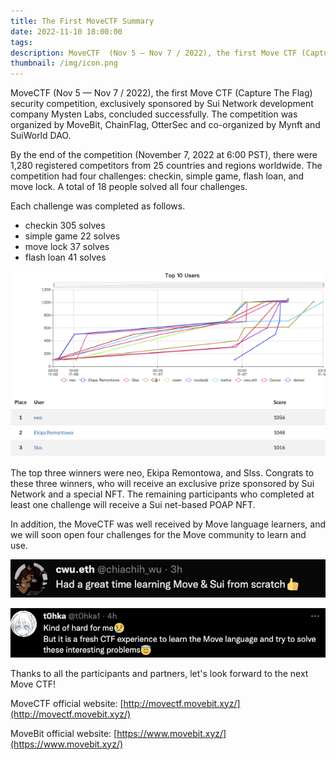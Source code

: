 ```yaml
---
title: The First MoveCTF Summary
date: 2022-11-10 18:00:00
tags:
description: MoveCTF  (Nov 5 — Nov 7 / 2022), the first Move CTF (Capture The Flag) security competition
thumbnail: /img/icon.png
---
```


MoveCTF  (Nov 5 — Nov 7 / 2022), the first Move CTF (Capture The Flag) security competition, exclusively sponsored by Sui Network development company Mysten Labs, concluded successfully. The competition was organized by MoveBit, ChainFlag, OtterSec and co-organized by Mynft and SuiWorld DAO.

By the end of the competition (November 7, 2022 at 6:00 PST), there were 1,280 registered competitors from 25 countries and regions worldwide. The competition had four challenges: checkin, simple game, flash loan, and move lock. A total of 18 people solved all four challenges.

Each challenge was completed as follows.
* checkin 305 solves 
* simple game 22 solves
* move lock 37 solves
* flash loan 41 solves

![alt rank](../img/post3_1.png)

The top three winners were neo, Ekipa Remontowa, and Slss. Congrats to these three winners, who will receive an exclusive prize sponsored by Sui Network and a special NFT. The remaining participants who completed at least one challenge will receive a Sui net-based POAP NFT.

In addition, the MoveCTF was well received by Move language learners, and we will soon open four challenges for the Move community to learn and use.

![alt rank](../img/post3_2.png)

![alt rank](../img/post3_3.png)

Thanks to all the participants and partners, let's look forward to the next Move CTF!

MoveCTF official website: 
[http://movectf.movebit.xyz/](http://movectf.movebit.xyz/)

MoveBit official website: 
[https://www.movebit.xyz/](https://www.movebit.xyz/)
